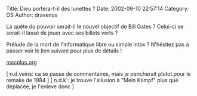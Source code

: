 Title: Dieu portera-t-il des lunettes ?
Date: 2002-09-10 22:57:14
Category: OS
Author: dravenos

La quête du pouvoir serait-il le nouvel objectif de Bill Gates ? Celui-ci se serait-il lassé de jouer avec ses billets verts ?

Prélude de la mort de l'informatique libre ou simple intox ? N'hésitez pas à passer voir le lien suivant pour plus de détails !

[macplus.org](http://macplus.org/magplus/article.php?id_article=2296)

[ n.d.veins: ca se passe de commentaires, mais je pencherait plutot pour le remake de 1984 ]
[ n.d.k`: je trouve l'allusion à "Mein Kampf" plus que deplacée, je l'enleve donc ]